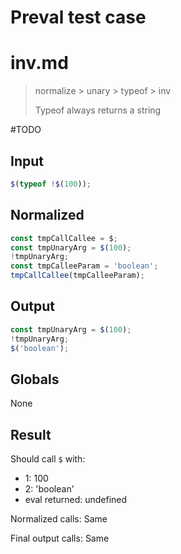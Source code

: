# Preval test case

# inv.md

> normalize > unary > typeof > inv
>
> Typeof always returns a string

#TODO

## Input

`````js filename=intro
$(typeof !$(100));
`````

## Normalized

`````js filename=intro
const tmpCallCallee = $;
const tmpUnaryArg = $(100);
!tmpUnaryArg;
const tmpCalleeParam = 'boolean';
tmpCallCallee(tmpCalleeParam);
`````

## Output

`````js filename=intro
const tmpUnaryArg = $(100);
!tmpUnaryArg;
$('boolean');
`````

## Globals

None

## Result

Should call `$` with:
 - 1: 100
 - 2: 'boolean'
 - eval returned: undefined

Normalized calls: Same

Final output calls: Same
